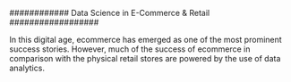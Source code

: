 ############ Data Science in E-Commerce & Retail ##################

In this digital age, ecommerce has emerged as one of the most prominent success stories. However, much of the success of ecommerce in comparison with the physical retail stores are powered by the use of data analytics.

